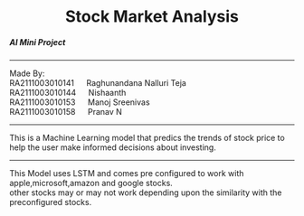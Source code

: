<center> <h1>Stock Market Analysis</h1></center>
<h5> AI Mini Project</h5>


---
Made By: </br>
  RA2111003010141 &emsp; Raghunandana Nalluri Teja </br>
  RA2111003010144 &emsp; Nishaanth</br>
  RA2111003010153 &emsp; Manoj Sreenivas</br>
  RA2111003010158 &emsp; Pranav N</br>

---

This is a Machine Learning model that predics the trends of stock price to help the user make informed decisions about investing.

---

This Model uses LSTM and comes pre configured to work with apple,microsoft,amazon and google stocks.</br>
other stocks may or may not work depending upon the similarity with the preconfigured stocks.

